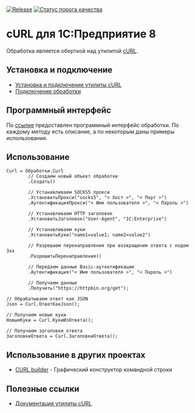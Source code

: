 [![Release](https://img.shields.io/github/release/Stivo182/curl.svg)](https://github.com/Stivo182/curl/releases)
[![Статус порога качества](https://sonar.openbsl.ru/api/project_badges/measure?project=curl&metric=alert_status&token=sqb_c82633798d56e9c8cb7596cdc9b58cb18d23e356)](https://sonar.openbsl.ru/dashboard?id=curl)

# cURL для 1С:Предприятие 8

Обработка является оберткой над утилитой [cURL](https://curl.se/).

## Установка и подключение

* [Установка и подключение утилиты сURL](https://github.com/Stivo182/curl/wiki/Установка-и-подключение-утилиты-сURL)
* [Подключение обработки](https://github.com/Stivo182/curl/wiki/Подключение-обработки)

## Программный интерфейс

По [ссылке](https://github.com/Stivo182/curl/wiki/Программный-интерфейс) предоставлен программный интерфейс обработки. По каждому методу есть описание, а по некоторым даны примеры использования.

## Использование

``` bsl
Curl = Обработки.Curl
        // Создаем новый объект обработки
        .Создать()
        
        // Устанавливаем SOCKS5 прокси
        .УстановитьПрокси("socks5", "< Хост >", "< Порт >")       
        .АутентификацияПрокси("< Имя пользователя >", "< Пароль >")
        
        // Устанавливаем HTTP заголовок
        .УстановитьЗаголовок("User-Agent", "1C:Enterprise")  
        
        // Устанавливаем куки
        .УстановитьКуки("name1=value1; name2=value2")
        
        // Разрешаем перенаправления при возвращении ответа с кодом 3xx
        .РазрешитьПеренаправления()
        
        // Передаем данные Basic-аутентификации
        .Аутентификация("< Имя пользователя >", "< Пароль >")
        
        // Получаем данные
        .Получить("https://httpbin.org/get");
        
// Обрабатываем ответ как JSON
Json = Curl.ОтветКакJson();
        
// Получаем новые куки
НовыеКуки = Curl.КукиИзОтвета();

// Получаем заголовки ответа
ЗаголовкиОтвета = Curl.ЗаголовкиОтвета();
```
## Использование в других проектах

* [CURL builder](https://github.com/Stivo182/curl-builder) - Графический конструктор командной строки
  
## Полезные ссылки

* [Документация утилиты cURL](https://curl.se/docs/manpage.html)

